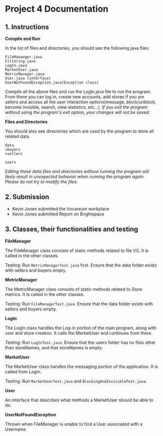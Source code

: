 # Project 4 Documentation


## 1. Instructions


**Compile and Run**


In the list of files and directories, you should see the following java files:
```
FileMananger.java
Filtering.java
LogIn.java
MarketUser.java
MetricManager.java
User.java (interface)
UserNotFoundException.java(Exception class)
```
Compile all the above files and run the LogIn.java file to run the program. From there you can log in, create new accounts, add stores if you are sellers and access all the user interaction options(message, block/unblock, become invisible, search, view statistics, etc...). *If you exit the program without using the program's exit option, your changes will not be saved.*


**Files and Directories**


You should also see directories which are used by the program to store all related data
```
data
>buyers
>sellers

users
```
*Editing these data files and directories without running the program will likely result in unexpected behavior when running the program again. Please do not try to modify the files.*


## 2. Submission
- Kevin Jones submitted the Vocareum workplace
- Kevin Jones submitted Report on Brightspace


## 3. Classes, their functionalities and testing

**FileManager**

The FileManager class consists of static methods related to file I/O. It is called in the other classes.

Testing: Run ```MetricManagerTest.java``` first. Ensure that the data folder exists with sellers and buyers empty.

**MetricManager**

The MetricManager class consists of static methods related to Store metrics. It is called in the other classes.

Testing: Run ```FileManagerTest.java```. Ensure that the data folder exists with sellers and buyers empty.

**LogIn**

The LogIn class handles the Log-in portion of the main program, along with user and store creation. It calls the MarketUser and continues from there.

Testing: Run ```LogInTest.java```. Ensure that the users folder has no files other than storeNames, and that storeNames is empty.

**MarketUser**

The MarketUser class handles the messaging portion of the application. It is called from LogIn.

Testing: Run ```MarketUserTest.java``` and ```BlockingAndInvisibleTest.java```.

**User**

An interface that describes what methods a MarketUser should be able to do.

**UserNotFoundException**

Thrown when FileManager is unable to find a User associated with a Username.
